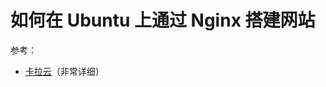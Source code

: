 # 如何在 Ubuntu 上通过 Nginx 搭建网站











参考：

- [卡拉云](https://kalacloud.com/blog/how-to-install-nginx-on-ubuntu/)（非常详细）

